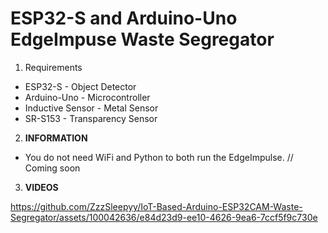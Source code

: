 # ESP32-S and Arduino-Uno EdgeImpuse Waste Segregator  
1. Requirements 
 - ESP32-S - Object Detector
 - Arduino-Uno - Microcontroller
 - Inductive Sensor - Metal Sensor
 - SR-S153 - Transparency Sensor 

2. **INFORMATION**
 - You do not need WiFi and Python to both run the EdgeImpulse.
   // Coming soon


3. **VIDEOS**


https://github.com/ZzzSleepyy/IoT-Based-Arduino-ESP32CAM-Waste-Segregator/assets/100042636/e84d23d9-ee10-4626-9ea6-7ccf5f9c730e



